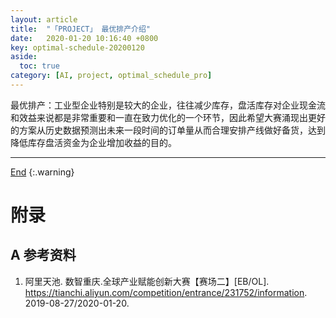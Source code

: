 ```yaml
---
layout: article
title:  "「PROJECT」 最优排产介绍"
date:   2020-01-20 10:16:40 +0800
key: optimal-schedule-20200120
aside:
  toc: true
category: [AI, project, optimal_schedule_pro]
---
```

<span id='head'></span>  


<!--more-->

最优排产：工业型企业特别是较大的企业，往往减少库存，盘活库存对企业现金流和效益来说都是非常重要和一直在致力优化的一个环节，因此希望大赛涌现出更好的方案从历史数据预测出未来一段时间的订单量从而合理安排产线做好备货，达到降低库存盘活资金为企业增加收益的目的。



-------------------  
[End](#head)
{:.warning}  


# 附录
## A 参考资料
1. 阿里天池. 数智重庆.全球产业赋能创新大赛【赛场二】[EB/OL]. <https://tianchi.aliyun.com/competition/entrance/231752/information>. 2019-08-27/2020-01-20.    
